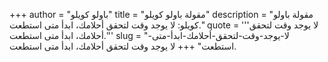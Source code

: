 +++
author = "باولو كويلو"
title = "مقولة باولو كويلو"
description = "مقولة باولو كويلو: لا يوجد وقت لتحقق أحلامك، ابدأ متى استطعت."
quote = '''لا يوجد وقت لتحقق أحلامك، ابدأ متى استطعت.'''
slug = "لا-يوجد-وقت-لتحقق-أحلامك-ابدأ-متى-استطعت"
+++
لا يوجد وقت لتحقق أحلامك، ابدأ متى استطعت.
